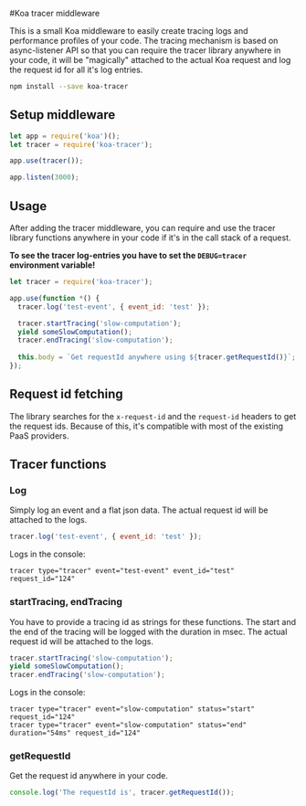 #Koa tracer middleware

This is a small Koa middleware to easily create tracing logs and performance profiles of your code. The tracing mechanism is based on async-listener API so that you can require the tracer library anywhere in your code, it will be "magically" attached to the actual Koa request and log the request id for all it's log entries.

```bash
npm install --save koa-tracer
```

## Setup middleware
 
```javascript
let app = require('koa')();
let tracer = require('koa-tracer');

app.use(tracer());

app.listen(3000);
```

## Usage
After adding the tracer middleware, you can require and use the tracer library functions anywhere in your code if it's in the call stack of a request.

**To see the tracer log-entries you have to set the `DEBUG=tracer` environment variable!** 

```javascript
let tracer = require('koa-tracer');

app.use(function *() {
  tracer.log('test-event', { event_id: 'test' });

  tracer.startTracing('slow-computation');
  yield someSlowComputation();
  tracer.endTracing('slow-computation');
  
  this.body = `Get requestId anywhere using ${tracer.getRequestId()}`;
});
```

## Request id fetching
The library searches for the `x-request-id` and the `request-id` headers to get the request ids. Because of this, it's compatible with most of the existing PaaS providers.

## Tracer functions

### Log
Simply log an event and a flat json data. The actual request id will be attached to the logs.

```javascript
tracer.log('test-event', { event_id: 'test' });
```

Logs in the console:

```
tracer type="tracer" event="test-event" event_id="test" request_id="124"
```

### startTracing, endTracing
You have to provide a tracing id as strings for these functions. The start and the end of the tracing will be logged with the duration in msec. The actual request id will be attached to the logs.
 
```javascript
tracer.startTracing('slow-computation');
yield someSlowComputation();
tracer.endTracing('slow-computation');
```

Logs in the console:

```
tracer type="tracer" event="slow-computation" status="start" request_id="124"
tracer type="tracer" event="slow-computation" status="end" duration="54ms" request_id="124"
```

### getRequestId
Get the request id anywhere in your code. 

```javascript
console.log('The requestId is', tracer.getRequestId());
```
